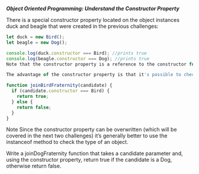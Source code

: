 ***Object Oriented Programming: Understand the Constructor Property***

There is a special constructor property located on the object instances duck and beagle that were created in the previous challenges:

```javascript
let duck = new Bird();
let beagle = new Dog();

console.log(duck.constructor === Bird); //prints true
console.log(beagle.constructor === Dog); //prints true
Note that the constructor property is a reference to the constructor function that created the instance.

The advantage of the constructor property is that it's possible to check for this property to find out what kind of object it is. Here's an example of how this could be used:

function joinBirdFraternity(candidate) {
  if (candidate.constructor === Bird) {
    return true;
  } else {
    return false;
  }
}
```

Note
Since the constructor property can be overwritten (which will be covered in the next two challenges) it’s generally better to use the instanceof method to check the type of an object.


Write a joinDogFraternity function that takes a candidate parameter and, using the constructor property, return true if the candidate is a Dog, otherwise return false.
